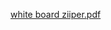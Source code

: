 [white board ziiper.pdf](https://github.com/jonnyleealas/api-server/files/5157955/white.board.ziiper.pdf)
